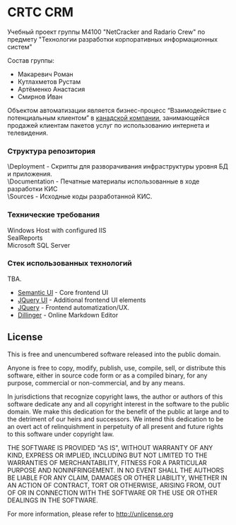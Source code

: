 # CRTC CRM

Учебный проект группы М4100 "NetCracker and Radario Crew" по предмету "Технологии разработки корпоративных информационных систем"

Состав группы:
  - Макаревич Роман
  - Кутлахметов Рустам
  - Артёменко Анастасия
  - Смирнов Иван

Объектом автоматизации является бизнес-процесс “Взаимодействие с потенциальным клиентом” в [канадской компании](https://crtc.gc.ca/eng/home-accueil.htm), занимающейся продажей клиентам пакетов услуг по использованию интернета и телевидения.

### Структура репозитория

\Deployment - Скрипты для разворачивания инфраструктуры уровня БД и приложения.  
\Documentation - Печатные материалы использованные в ходе разработки КИС  
\Sources - Исходные коды разработанной КИС.

### Технические требования

Windows Host with configured IIS  
SealReports  
Microsoft SQL Server  

### Стек использованных технологий

TBA.

* [Semantic UI](https://semantic-ui.com/) - Core frontend UI
* [JQuery UI](https://jqueryui.com/) - Additional frontend UI elements
* [JQuery](https://jquery.com/) - Frontend automatization/UX.
* [Dillinger](http://dillinger.io) - Online Markdown Editor

License
----

This is free and unencumbered software released into the public domain.

Anyone is free to copy, modify, publish, use, compile, sell, or
distribute this software, either in source code form or as a compiled
binary, for any purpose, commercial or non-commercial, and by any
means.

In jurisdictions that recognize copyright laws, the author or authors
of this software dedicate any and all copyright interest in the
software to the public domain. We make this dedication for the benefit
of the public at large and to the detriment of our heirs and
successors. We intend this dedication to be an overt act of
relinquishment in perpetuity of all present and future rights to this
software under copyright law.

THE SOFTWARE IS PROVIDED "AS IS", WITHOUT WARRANTY OF ANY KIND,
EXPRESS OR IMPLIED, INCLUDING BUT NOT LIMITED TO THE WARRANTIES OF
MERCHANTABILITY, FITNESS FOR A PARTICULAR PURPOSE AND NONINFRINGEMENT.
IN NO EVENT SHALL THE AUTHORS BE LIABLE FOR ANY CLAIM, DAMAGES OR
OTHER LIABILITY, WHETHER IN AN ACTION OF CONTRACT, TORT OR OTHERWISE,
ARISING FROM, OUT OF OR IN CONNECTION WITH THE SOFTWARE OR THE USE OR
OTHER DEALINGS IN THE SOFTWARE.

For more information, please refer to <http://unlicense.org>
